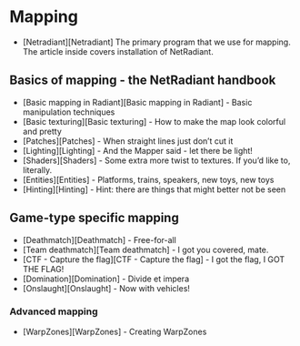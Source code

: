 Mapping
=======

-   [Netradiant][Netradiant] The primary program that we use for mapping. The article inside covers installation of NetRadiant.

Basics of mapping - the NetRadiant handbook
-------------------------------------------

-   [Basic mapping in Radiant][Basic mapping in Radiant] - Basic manipulation techniques
-   [Basic texturing][Basic texturing] - How to make the map look colorful and pretty
-   [Patches][Patches] - When straight lines just don’t cut it
-   [Lighting][Lighting] - And the Mapper said - let there be light!
-   [Shaders][Shaders] - Some extra more twist to textures. If you’d like to, literally.
-   [Entities][Entities] - Platforms, trains, speakers, new toys, new toys
-   [Hinting][Hinting] - Hint: there are things that might better not be seen

Game-type specific mapping
--------------------------

-   [Deathmatch][Deathmatch] - Free-for-all
-   [Team deathmatch][Team deathmatch] - I got you covered, mate.
-   [CTF - Capture the flag][CTF - Capture the flag] - I got the flag, I GOT THE FLAG![]()!
-   [Domination][Domination] - Divide et impera
-   [Onslaught][Onslaught] - Now with vehicles!

### Advanced mapping

-   [WarpZones][WarpZones] - Creating WarpZones

